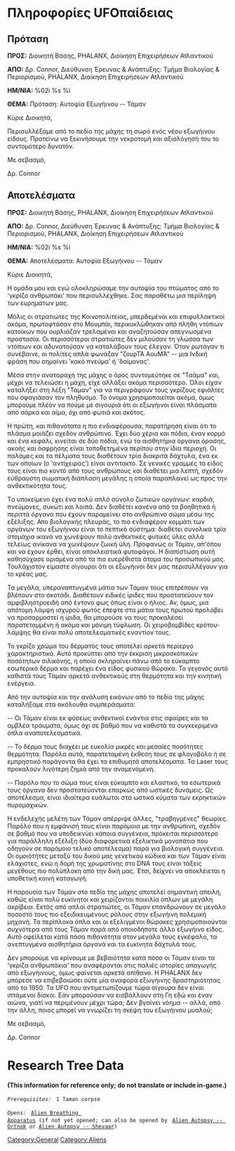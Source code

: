 # Πληροφορίες UFOπαίδειας

## Πρόταση

**ΠΡΟΣ:** Διοικητή Βάσης, PHALANX, Διοίκηση Επιχειρήσεων Ατλαντικού

**ΑΠΟ:** Δρ. Connor, Διεύθυνση Έρευνας & Ανάπτυξης: Τμήμα Βιολογίας &
Περιορισμού, PHALANX, Διοίκηση Επιχειρήσεων Ατλαντικού

**ΗΜ/ΝΙΑ:** %02i %s %i

**ΘΕΜΑ:** Πρόταση: Αυτοψία Εξωγήινου -- Τάμαν

Κύριε Διοικητά,

Περισυλλέξαμε από το πεδίο της μάχης τη σωρό ενός νέου εξωγήινου είδους.
Προτείνω να ξεκινήσουμε την νεκροτομή και αξιολόγησή του το συντομότερο
δυνατόν.

Με σεβασμό,

Δρ. Connor

## Αποτελέσματα

**ΠΡΟΣ:** Διοικητή Βάσης, PHALANX, Διοίκηση Επιχειρήσεων Ατλαντικού

**ΑΠΟ:** Δρ. Connor, Διεύθυνση Έρευνας & Ανάπτυξης: Τμήμα Βιολογίας &
Περιορισμού, PHALANX, Διοίκηση Επιχειρήσεων Ατλαντικού

**ΗΜ/ΝΙΑ:** %02i %s %i

**ΘΕΜΑ:** Αποτελέσματα: Αυτοψία Εξωγήινου -- Τάμαν

Κύριε Διοικητά,

Η ομάδα μου και εγώ ολοκληρώσαμε την αυτοψία του πτώματος από το 'γκρίζο
ανθρωπάκι' που περισυλλέχθηκε. Σας παραθέτω μια περίληψη των ευρημάτων
μας.

Μόλις οι στρατιώτες της Κοινοπολιτείας, μπερδεμένοι και επιφυλλακτικοί
ακόμα, πρωτοφτάσαν στο Μουμπάι, περικυκλώθηκαν από πλήθη ντόπιων
κατοίκων που ουρλιάζαν τρελαμένοι και αναζητούσαν απεγνωσμένα προστασία.
Οι περισσότεροι στρατιώτες δεν μιλούσαν τη γλώσσα των ντόπιων και
αδυνατούσαν να καταλάβουν τους έλεγαν. Όταν ρωτάγαν τι συνέβαινε, οι
πολίτες απλά φωνάζαν "ζουρΤΆ ΑουΜΆ" -- μια Ινδική φράση που σημαίνει
'κακό πνεύμα' ή 'δαίμονας'.

Μέσα στην αναταραχή της μάχης ο όρος συντομεύτηκε σε "Ταάμα" και, μέχρι
να τελειώσει η μάχη, είχε αλλάξει ακόμα περισσότερο. Όλοι είχαν
καταλήξει στη λέξη "Τάμαν" για να περιγράφουν τους γκρίζους εφιάλτες που
σφαγιάσαν τον πληθυσμό. Το όνομα χρησιμοποιείται ακόμα, όμως μπορούμε
πλέον να πούμε με σιγουριά ότι οι εξωγήινοι είναι πλάσματα από σάρκα και
αίμα, όχι από φωτιά και σκότος.

Η πρώτη, και πιθανότατα η πιο ενδιαφέρουσα, παρατήρηση είναι ότι το
πλάσμα μοιάζει σχεδόν ανθρώπινο. Έχει δύο χέρια και πόδια, έναν κορμό
και ένα κεφάλι, κινείται σε δύο πόδια, ενώ τα αισθητήρια όργανα όρασης,
ακοής και όσφρησης είναι τοποθετημένα περίπου στην ίδια περιοχή. Οι
παλάμες και τα πέλματα τους διαθέτουν τρία διακριτά δάχτυλα, ένα εκ των
οποίων (ο 'αντίχειρας') είναι αντιτακτό. Σε γενικές γραμμές το είδος
τους είναι πιο κοντό από τους ανθρώπους και διαθέτει μια λεπτή, σχεδόν
εύθραυστη σωματική διάπλαση μεγάλης η οποία παραπλανεί ως προς την
ανθεκτικότητα τους.

Τo υποκείμενο έχει ένα πολύ απλό σύνολο ζωτικών οργάνων: καρδιά,
πνεύμονες, συκώτι και λοιπά. Δεν διαθέτει κανένα από τα βοηθητικά ή
περιττά όργανα που έχουν παραμείνει στο ανθρώπινο σώμα μέσω της
εξέλιξης. Απο βιολογικής πλευράς, το πιο ενδιαφέρον κομμάτι των οργάνων
του εξωγήινου είναι το πεπτικό σύστημα: διαθέτει συνολικά τρία στομάχια
ικανά να χωνέψουν πολύ ανθεκτικές φυτικές ύλες αλλά τελείως ανίκανα να
χωνέψουν ζωική ύλη. Προφανώς οι Τάμαν, απ'όπου και να έχουν έρθει, είναι
αποκλειστικά φυτοφάγοι. Η διαπίστωση αυτή καθησύχασε ορισμένα από τα πιο
ευερέθιστα άτομα του προσωπικού μας. Τουλάχιστον είμαστε σίγουροι ότι οι
εξωγήινοι δεν μας περισυλλέγουν για το κρέας μας.

Τα μεγάλα, υπεραναπτυγμένα μάτια των Τάμαν τους επιτρέπουν να βλέπουν
στο σκοτάδι. Διαθέτουν ειδικές ίριδες που προστατεύουν τον
αμφιβληστροειδή από έντονο φως όπως είναι ο ήλιος. Αν, όμως, μια απότομη
λάμψη ισχυρού φωτός έπεφτε στα μάτια τους πρωτού προλάβει να
προσαρμοστεί η ίριδα, θα μπορούσε να τους προκαλέσει παρατεταμμένη ή
ακόμα και μόνιμη τύφλωση. Οι χειροβομβίδες κρότου-λάμψης θα είναι πολύ
αποτελεσματικές εναντίον τους.

Το γκρίζο χρώμα του δέρματός τους αποτελεί αρκετά περίεργο
χαρακτηριστικό. Αυτό προκύπτει από την έκκριση μικροσκοπικών ποσότητων
σιλικόνης, η οποία σκληραίνει πάνω από το εύκαμπτο εσωτερικό δέρμα και
παρέχει ένα είδος φυσικού θώρακα. Το γεγονός αυτό καθιστά τους Τάμαν
αρκετά ανθεκτικούς στη θερμότητα και την κινητική ενέργεια.

Από την αυτοψία και την ανάλυση εικόνων από το πεδίο της μάχης
καταλήξαμε στα ακόλουθα συμπεράσματα:

-- Οι Τάμαν είναι εκ φύσεως ανθεκτικοί ενάντια στις σφαίρες και τα
αμβλέα τράυματα, όμως όχι σε βαθμό που να καθιστά τα συγκεκριμένα όπλα
αναποτελεσματικά.

-- Το δέρμα τους διαχέει με ευκολία μικρές και μεσαίες ποσότητες
θερμότητα. Παρόλα αυτά, παρατεταμένη έκθεση τους σε φλογοβόλο ή σε
εμπρηστικό παράγοντα θα έχει τα επιθυμητά αποτελέσματα. Τα Laser τους
προκαλούν λιγότερη ζημιά από την αναμενόμενη.

-- Παρόλο που το σώμα τους είναι εύκαμπτο και ελαστικό, τα εσωτερικά
τους όργανα δεν προστατεύονται επαρκώς από ωστικές δυνάμεις. Ως
αποτέλεσμα, είναι ιδιαίτερα ευάλωτοι στα ωστικά κύματα των εκρηκτικών
πυρομαχικών.

Η ενδελεχής μελέτη των Τάμαν απέρριψε άλλες, "τραβηγμένες" θεωρίες.
Παρόλο που η εμφάνισή τους είναι παρόμοια με την ανθρώπινη, σχεδόν σε
βαθμό που να υποδεικνύει κάποια συγγένεια, πρόκειται περισσότερο για
παράλληλη εξέλιξη (δύο διαφορετικά εξελικτικά μονοπάτια που οδηγούν σε
παρόμοιο τελικό αποτέλεσμα) παρά για βιολογική συγγένεια. Οι ομοιότητες
μεταξύ του δικού μας γενετικού κώδικα και των Τάμαν είναι ελάχιστες, ενώ
η δομή της χρωματίνης στο DNA τους είναι τάξεις μεγέθους πιο πολύπλοκη
από την δική μας. Έτσι, δείχνει να αποκλέιεται η υποθετική κοινή
καταγωγή.

Η παρουσία των Τάμαν στο πεδίο της μάχης αποτελεί σημαντική απειλή,
καθώς είναι πολύ ευκίνητοι και χειρίζονται ποικιλία όπλων με μεγάλη
ακρίβεια. Εκτός από απλοί στρατιώτες, οι Τάμαν επανδρώνουν σε μεγάλο
ποσοστό τους πιο εξειδικευμένους ρόλους στην εξωγήινη πολεμική μηχανή.
Τα περίπλοκα όπλα και οι εξελιγμένοι θώρακες χρησιμοποιούνται συχνότερα
από τους Τάμαν παρά από οποιοδήποτε άλλο εξωγήινο είδος. Αυτό οφείλεται
κατά πάσα πιθανότητα στον μεγάλο τους εγκέφαλο, τα ανεπτυγμένα
αισθητήρια όργανά και τα ευκίνητα δάχτυλά τους.

Δεν μπορούμε να κρίνουμε με βεβαιότητα κατά πόσο οι Τάμαν είναι τα
'γκρίζα ανθρωπάκια' που αναφέρονται στις παλιές ιστορίες απαγωγής από
εξωγήινους, όμως φαίνεται αρκετά απίθανο. Η PHALANX δεν μπόρεσε να
επιβεβαιώσει ούτε μία αναφορά εξωγήινης δραστηριότητας από τα 1950. Τα
UFO που αντιμετωπίζουμε τώρα σίγουρα δεν είναι ιπτάμενοι δίσκοι. Εάν
μπορούσαν να εισβάλλουν στη Γη εδώ και έναν αιώνα, γιατί να περιμένουν
μέχρι τώρα; Δεν βγαίνει νόημα -- αλλά, από την άλλη, ποιος μπορεί να
γνωρίζει τη σκέψη του εξωγήινου μυαλού;

Με σεβασμό,

Δρ. Connor

# Research Tree Data

**(This information for reference only; do not translate or include
in-game.)**

*`Prerequisites:`*
` 1 Taman corpse`

*`Opens:`*
` `[`Alien Breathing Apparatus`](Research/Alien_Breathing_Apparatus "wikilink")` (if not yet opened; can also be opened by`
` `[`Alien Autopsy -- Ortnok`](Aliens/Ortnok "wikilink")` or `[`Alien Autopsy -- Shevaar`](Aliens/Shevaar "wikilink")`)`

[Category:General](Category:General "wikilink")
[Category:Aliens](Category:Aliens "wikilink")
